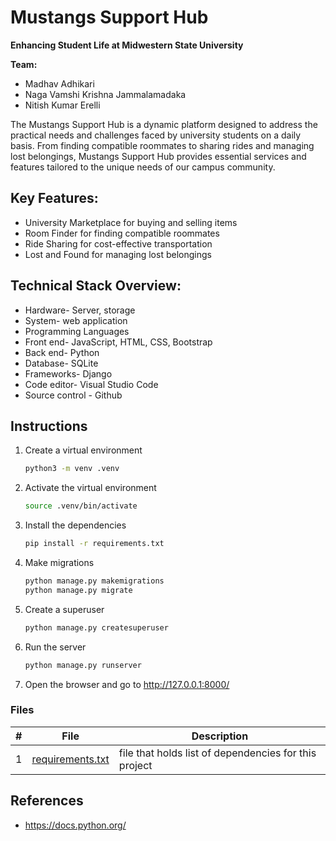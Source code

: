 # Mustangs Support Hub

**Enhancing Student Life at Midwestern State University**

**Team:**
- Madhav Adhikari 
- Naga Vamshi Krishna Jammalamadaka
- Nitish Kumar Erelli

The Mustangs Support Hub is a dynamic platform designed to address the practical needs and challenges faced by university students on a daily basis. From finding compatible roommates to sharing rides and managing lost belongings, Mustangs Support Hub provides essential services and features tailored to the unique needs of our campus community.

## Key Features:

- University Marketplace for buying and selling items
- Room Finder for finding compatible roommates
- Ride Sharing for cost-effective transportation
- Lost and Found for managing lost belongings

## Technical Stack Overview:
- Hardware-  Server, storage 
- System- web application 
- Programming Languages 
- Front end- JavaScript, HTML, CSS, Bootstrap 
- Back end- Python			
- Database- SQLite					
- Frameworks- Django
- Code editor- Visual Studio Code
- Source control - Github

## Instructions

1. Create a virtual environment

   ```bash
   python3 -m venv .venv
   ```

2. Activate the virtual environment

   ```bash
   source .venv/bin/activate
   ```

3. Install the dependencies

   ```bash
   pip install -r requirements.txt
   ```

4. Make migrations

   ```bash
   python manage.py makemigrations
   python manage.py migrate
   ```

5. Create a superuser

   ```bash
   python manage.py createsuperuser
   ```

6. Run the server

   ```bash
   python manage.py runserver
   ```

7. Open the browser and go to http://127.0.0.1:8000/



### Files

|   #   | File            | Description                                        |
| :---: | --------------- | -------------------------------------------------- |
|   1 | [requirements.txt](requirements.txt)   | file that holds list of dependencies for this project    |


## References
- https://docs.python.org/
